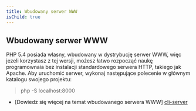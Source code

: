 ```yaml
---
title: Wbudowany serwer WWW
isChild: true
---
```


## Wbudowany serwer WWW

PHP 5.4 posiada własny, wbudowany w dystrybucję serwer WWW, więc jezeli korzystasz z tej wersji, możesz łatwo rozpocząć
naukę programownaia bez instalacji standardowego serwera HTTP, takiego jak Apache. Aby uruchomić serwer, wykonaj
następujące polecenie w głównym katalogu swojego projektu:

 > php -S localhost:8000

* [Dowiedz się więcej na temat wbudowanego serwera WWW] [cli-server]

[cli-server]: http://www.php.net/manual/pl/features.commandline.webserver.php
